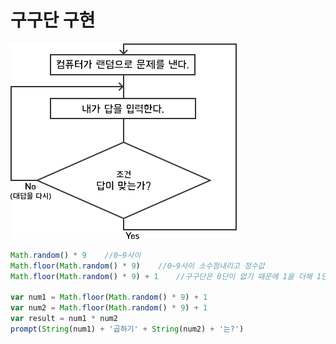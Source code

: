 # 구구단 구현

![](../.gitbook/assets/image%20%2814%29.png)

```javascript
Math.random() * 9    //0~9사이
Math.floor(Math.random() * 9)    //0~9사이 소수점내리고 정수값
Math.floor(Math.random() * 9) + 1    //구구단은 0단이 없기 때문에 1을 더해 1단부터!!

var num1 = Math.floor(Math.random() * 9) + 1
var num2 = Math.floor(Math.random() * 9) + 1
var result = num1 * num2
prompt(String(num1) + '곱하기' + String(num2) + '는?')
 
```

